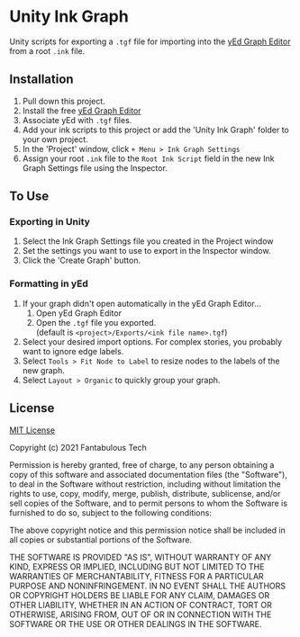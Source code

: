 # Unity Ink Graph

Unity scripts for exporting a `.tgf` file for importing into the [yEd Graph Editor](https://www.yworks.com/products/yed) from a root `.ink` file.

## Installation

1. Pull down this project.
2. Install the free [yEd Graph Editor](https://www.yworks.com/products/yed)
3. Associate yEd with `.tgf` files.
4. Add your ink scripts to this project or add the 'Unity Ink Graph' folder to your own project.
5. In the 'Project' window, click `+ Menu > Ink Graph Settings`
6. Assign your root `.ink` file to the `Root Ink Script` field in the new Ink Graph Settings file using the Inspector.

## To Use

### Exporting in Unity
1. Select the Ink Graph Settings file you created in the Project window
2. Set the settings you want to use to export in the Inspector window.
3. Click the 'Create Graph' button.

### Formatting in yEd
1. If your graph didn't open automatically in the yEd Graph Editor...
    1. Open yEd Graph Editor
    2. Open the `.tgf` file you exported.<br/>(default is `<project>/Exports/<ink file name>.tgf`)
2. Select your desired import options. For complex stories, you probably want to ignore edge labels.
3. Select `Tools > Fit Node to Label` to resize nodes to the labels of the new graph.
4. Select `Layout > Organic` to quickly group your graph.

## License

[MIT License](https://github.com/fantabulous-tech/unity-ink-graph/blob/master/LICENSE.md)

Copyright (c) 2021 Fantabulous Tech

Permission is hereby granted, free of charge, to any person obtaining a copy
of this software and associated documentation files (the "Software"), to deal
in the Software without restriction, including without limitation the rights
to use, copy, modify, merge, publish, distribute, sublicense, and/or sell
copies of the Software, and to permit persons to whom the Software is
furnished to do so, subject to the following conditions:

The above copyright notice and this permission notice shall be included in all
copies or substantial portions of the Software.

THE SOFTWARE IS PROVIDED "AS IS", WITHOUT WARRANTY OF ANY KIND, EXPRESS OR
IMPLIED, INCLUDING BUT NOT LIMITED TO THE WARRANTIES OF MERCHANTABILITY,
FITNESS FOR A PARTICULAR PURPOSE AND NONINFRINGEMENT. IN NO EVENT SHALL THE
AUTHORS OR COPYRIGHT HOLDERS BE LIABLE FOR ANY CLAIM, DAMAGES OR OTHER
LIABILITY, WHETHER IN AN ACTION OF CONTRACT, TORT OR OTHERWISE, ARISING FROM,
OUT OF OR IN CONNECTION WITH THE SOFTWARE OR THE USE OR OTHER DEALINGS IN THE
SOFTWARE.

